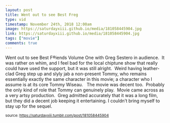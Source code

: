 ```yaml
---
layout: post
title: Went out to see Best Freg
type: vid
timestamp: November 24th, 2018 12:00am
image: https://saturdayxiii.github.io/media/181058445904.jpg
link: https://saturdayxiii.github.io/media/181058445904.jpg
tags: ["movie"]
comments: true
---
```


Went out to see Best F&reg;iends Volume One with Greg Sestero in audience.  It was rather on whim, and I feel bad for the local chiptune show that really could have used the support, but it was still alright.  Weird having leather-clad Greg step up and slyly jab a non-present Tommy, who remains essentially exactly the same character in this movie; a character who I assume is at its core Tommy Wiseau.  
The movie was decent too.  Probably the only kind of role that Tommy can genuinely play.  Movie came across as a very artsy production.  Greg admitted accurately that it was a long film, but they did a decent job keeping it entertaining.
I couldn’t bring myself to stay up for the sequel.
 
  
<small>source: https://saturdayxiii.tumblr.com/post/181058445904</small>